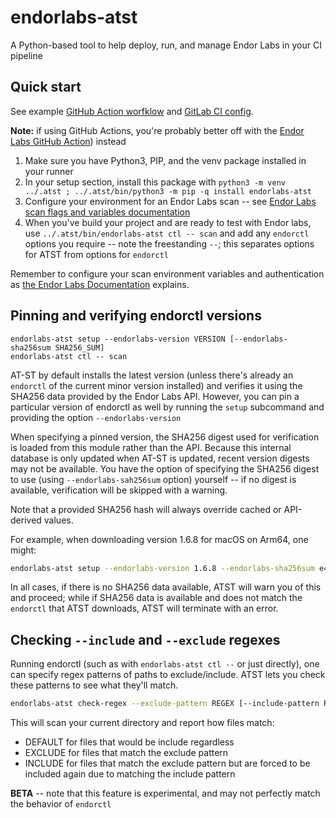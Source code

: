 # endorlabs-atst
A Python-based tool to help deploy, run, and manage Endor Labs in your CI pipeline

## Quick start

See example [GitHub Action worfklow](.github/workflows/example-use-main.yml) and [GitLab CI config](.gitlab-ci.yml).

**Note:** if  using GitHub Actions, you're probably better off with the [Endor Labs GitHub Action](https://github.com/marketplace/actions/endor-labs-scan)) instead

1. Make sure you have Python3, PIP, and the venv package installed in your runner
2. In your setup section, install this package with `python3 -m venv ../.atst ; ../.atst/bin/python3 -m pip -q install endorlabs-atst`
3. Configure your environment for an Endor Labs scan -- see [Endor Labs scan flags and variables documentation](https://docs.api.endorlabs.com/endorctl/environment-variables/#endorctl-scan-flags-and-variables)
4. When you've build your project and are ready to test with Endor labs, use `../.atst/bin/endorlabs-atst ctl -- scan` and add any `endorctl` options you require -- note the freestanding `--`; this separates options for ATST from options for `endorctl`

Remember to configure your scan environment variables and authentication as [the Endor Labs Documentation](https://docs.api.endorlabs.com) explains.

## Pinning and verifying endorctl versions

```
endorlabs-atst setup --endorlabs-version VERSION [--endorlabs-sha256sum SHA256_SUM]
endorlabs-atst ctl -- scan
```

AT-ST by default installs the latest version (unless there's already an `endorctl` of the current minor version installed) and verifies it using the SHA256 data provided by the Endor Labs API. However, you can pin a particular version of endorctl as well by running the `setup` subcommand and providing the option `--endorlabs-version`

When specifying a pinned version, the SHA256 digest used for verification is loaded from this module rather than the API. Because this internal database is only updated when AT-ST is updated, recent version digests may not be available. You have the option of specifying the SHA256 digest to use (using `--endorlabs-sah256sum` option) yourself -- if no digest is available, verification will be skipped with a warning.

Note that a provided SHA256 hash will always override cached or API-derived values.

For example, when downloading version 1.6.8 for macOS on Arm64, one might:

```bash
endorlabs-atst setup --endorlabs-version 1.6.8 --endorlabs-sha256sum e4ffa898606e53b78925e4618f095641c52b21d57522d9aa965db8aef1f5f4f1
```

In all cases, if there is no SHA256 data available, ATST will warn you of this and proceed; while if SHA256 data is available and does not match the `endorctl` that ATST downloads, ATST will terminate with an error.

## Checking `--include` and `--exclude` regexes

Running endorctl (such as with `endorlabs-atst ctl --` or just directly), one can specify regex patterns of paths to exclude/include. ATST lets you check these patterns to see what they'll match.

```sh
endorlabs-atst check-regex --exclude-pattern REGEX [--include-pattern REGEX]
```

This will scan your current directory and report how files match:

- DEFAULT for files that would be include regardless
- EXCLUDE for files that match the exclude pattern
- INCLUDE for files that match the exclude pattern but are forced to be included again due to matching the include pattern

**BETA** -- note that this feature is experimental, and may not perfectly match the behavior of `endorctl`